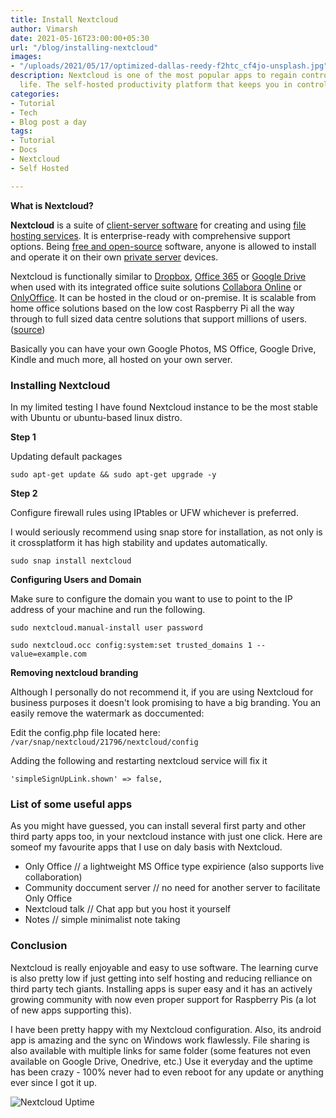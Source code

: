 ```yaml
---
title: Install Nextcloud
author: Vimarsh
date: 2021-05-16T23:00:00+05:30
url: "/blog/installing-nextcloud"
images:
- "/uploads/2021/05/17/optimized-dallas-reedy-f2htc_cf4jo-unsplash.jpg"
description: Nextcloud is one of the most popular apps to regain control of your digital
  life. The self-hosted productivity platform that keeps you in control
categories:
- Tutorial
- Tech
- Blog post a day
tags:
- Tutorial
- Docs
- Nextcloud
- Self Hosted

---
```

**What is Nextcloud?**

**Nextcloud** is a suite of [client-server software](https://en.wikipedia.org/wiki/Client%E2%80%93server_model "Client–server model") for creating and using [file hosting services](https://en.wikipedia.org/wiki/File_hosting_service "File hosting service"). It is enterprise-ready with comprehensive support options. Being [free and open-source](https://en.wikipedia.org/wiki/Free_and_open-source "Free and open-source") software, anyone is allowed to install and operate it on their own [private server](https://en.wikipedia.org/wiki/Private_server) devices.

Nextcloud is functionally similar to [Dropbox](https://en.wikipedia.org/wiki/Dropbox_(service) "Private server"), [Office 365](https://en.wikipedia.org/wiki/Office_365) or [Google Drive](https://en.wikipedia.org/wiki/Google_Drive "Google Drive") when used with its integrated office suite solutions [Collabora Online](https://en.wikipedia.org/wiki/Collabora_Online "Collabora Online") or [OnlyOffice](https://en.wikipedia.org/wiki/OnlyOffice "OnlyOffice"). It can be hosted in the cloud or on-premise. It is scalable from home office solutions based on the low cost Raspberry Pi all the way through to full sized data centre solutions that support millions of users. ([source](https://en.wikipedia.org/wiki/Nextcloud))

Basically you can have your own Google Photos, MS Office, Google Drive, Kindle and much more, all hosted on your own server.

### Installing Nextcloud

In my limited testing I have found Nextcloud instance to be the most stable with Ubuntu or ubuntu-based linux distro.

**Step 1**

Updating default packages

    sudo apt-get update && sudo apt-get upgrade -y

**Step 2**

Configure firewall rules using IPtables or UFW whichever is preferred.

I would seriously recommend using snap store for installation, as not only is it crossplatform it has high stability and updates automatically.

    sudo snap install nextcloud

**Configuring Users and Domain**

Make sure to configure the domain you want to use to point to the IP address of your machine and run the following.

    sudo nextcloud.manual-install user password
    
    sudo nextcloud.occ config:system:set trusted_domains 1 --value=example.com

**Removing nextcloud branding**

Although I personally do not recommend it, if you are using Nextcloud for business purposes it doesn't look promising to have a big branding. You an easily remove the watermark as doccumented:

Edit the config.php file located here: `/var/snap/nextcloud/21796/nextcloud/config`

Adding the following and restarting nextcloud service will fix it

    'simpleSignUpLink.shown' => false,

### List of some useful apps

As you might have guessed, you can install several first party and other third party apps too, in your nextcloud instance with just one click. Here are someof my favourite apps that I use on daly basis with Nextcloud.

* Only Office // a lightweight MS Office type expirience (also supports live collaboration)
* Community doccument server // no need for another server to facilitate Only Office
* Nextcloud talk // Chat app but you host it yourself
* Notes // simple minimalist note taking

### Conclusion

Nextcloud is really enjoyable and easy to use software. The learning curve is also pretty low if just getting into self hosting and reducing relliance on third party tech giants. Installing apps is super easy and it has an actively growing community with now even proper support for Raspberry Pis (a lot of new apps supporting this).

I have been pretty happy with my Nextcloud configuration. Also, its android app is amazing and the sync on Windows work flawlessly. File sharing is also available with multiple links for same folder (some features not even available on Google Drive, Onedrive, etc.) Use it everyday and the uptime has been crazy - 100% never had to even reboot for any update or anything ever since I got it up.

![Nextcloud Uptime](/uploads/2021/05/17/nextcloud-install.png)
